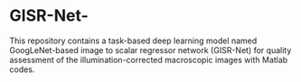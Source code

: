 # GISR-Net-
This repository contains a task-based deep learning model named GoogLeNet-based image to scalar regressor network (GISR-Net) for quality assessment of the illumination-corrected macroscopic images with Matlab codes.
